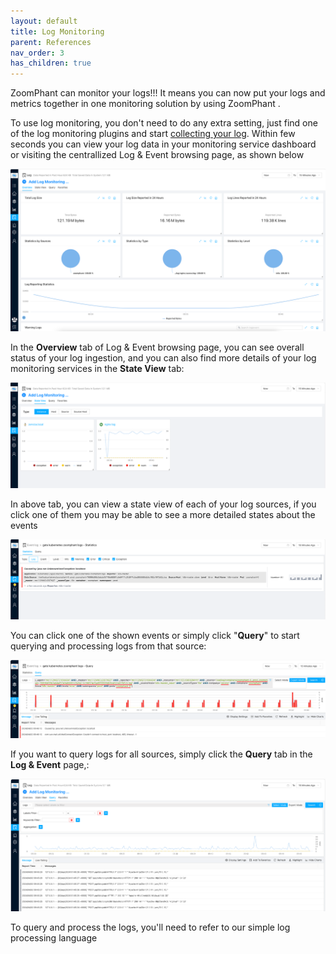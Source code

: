 ```yaml
---
layout: default
title: Log Monitoring
parent: References
nav_order: 3
has_children: true
---
```


ZoomPhant can monitor your logs!!! It means you can now put your logs and metrics together in one monitoring solution by using ZoomPhant .

To use log monitoring, you don't need to do any extra setting, just find one of the log monitoring plugins and start  [collecting your log](add.md). Within few seconds you can view your log data in your monitoring service dashboard or visiting the centrallized Log & Event browsing page, as shown below

 ![image-20240402094249365](./image-20240402094249365.png)



In the **Overview** tab of Log & Event browsing page, you can see overall status of your log ingestion, and you can also find more details of your log monitoring services in the **State View** tab:

![image-20240402094436367](./image-20240402094436367.png)

In above tab, you can view a state view of each of your log sources, if you click one of them you may be able to see a more detailed states about the events

![image-20240402094733085](./image-20240402094733085.png)

You can click one of the shown events or simply click "**Query**" to start querying and processing logs from that source:

![image-20240402094957071](./image-20240402094957071.png)

If you want to query logs for all sources, simply click the **Query** tab in the **Log & Event** page,:

![image-20240402094541885](./image-20240402094541885.png)



To query and process the logs, you'll need to refer to our simple log processing language

